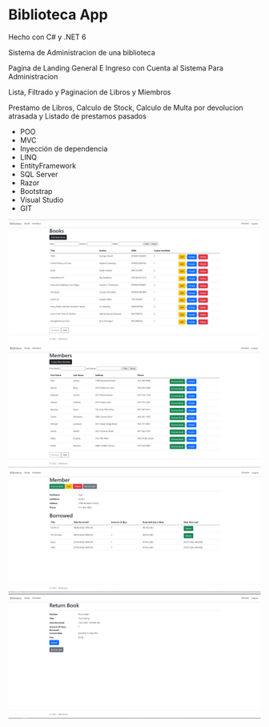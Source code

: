 # Biblioteca App
Hecho con C# y .NET 6

Sistema de Administracion de una biblioteca


Pagina de Landing General E Ingreso con Cuenta al Sistema Para Administracion


Lista, Filtrado y Paginacion de Libros y Miembros


Prestamo de Libros, Calculo de Stock, Calculo de Multa por devolucion atrasada y Listado de prestamos pasados


* POO
* MVC
* Inyección de dependencia
* LINQ
* EntityFramework
* SQL Server
* Razor
* Bootstrap
* Visual Studio
* GIT


![alt text](https://github.com/MatiasV91/Biblioteca/blob/master/Images/Books.PNG)
![alt text](https://github.com/MatiasV91/Biblioteca/blob/master/Images/Members.PNG)
![alt text](https://github.com/MatiasV91/Biblioteca/blob/master/Images/MemberDetails.PNG)
![alt text](https://github.com/MatiasV91/Biblioteca/blob/master/Images/Return.PNG)

